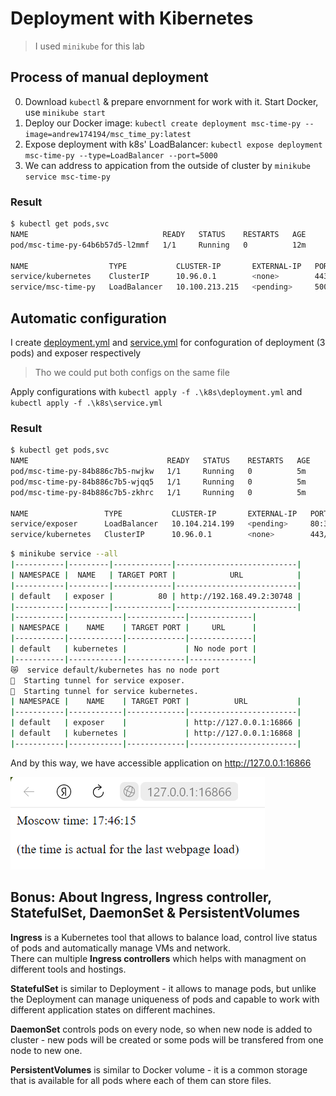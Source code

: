 # Deployment with Kibernetes
> I used `minikube` for this lab

## Process of manual deployment

0. Download `kubectl` & prepare envornment for work with it. Start Docker, use `minikube start`
1. Deploy our Docker image: `kubectl create deployment msc-time-py --image=andrew174194/msc_time_py:latest`
2. Expose deployment with k8s' LoadBalancer: `kubectl expose deployment msc-time-py --type=LoadBalancer --port=5000`
3. We can address to appication from the outside of cluster by `minikube service msc-time-py`

### Result
```sh
$ kubectl get pods,svc
NAME                              READY   STATUS    RESTARTS   AGE
pod/msc-time-py-64b6b57d5-l2mmf   1/1     Running   0          12m

NAME                  TYPE           CLUSTER-IP       EXTERNAL-IP   PORT(S)          AGE
service/kubernetes    ClusterIP      10.96.0.1        <none>        443/TCP          28m
service/msc-time-py   LoadBalancer   10.100.213.215   <pending>     5000:31730/TCP   90s
```

## Automatic configuration

I create [deployment.yml](deployment.yml) and [service.yml](service.yml) for confoguration of deployment (3 pods) and exposer respectively
> Tho we could put both configs on the same file

Apply configurations with `kubectl apply -f .\k8s\deployment.yml` and `kubectl apply -f .\k8s\service.yml`

### Result
```sh
$ kubectl get pods,svc
NAME                               READY   STATUS    RESTARTS   AGE
pod/msc-time-py-84b886c7b5-nwjkw   1/1     Running   0          5m
pod/msc-time-py-84b886c7b5-wjqq5   1/1     Running   0          5m
pod/msc-time-py-84b886c7b5-zkhrc   1/1     Running   0          5m

NAME                 TYPE           CLUSTER-IP       EXTERNAL-IP   PORT(S)        AGE
service/exposer      LoadBalancer   10.104.214.199   <pending>     80:30748/TCP   5s
service/kubernetes   ClusterIP      10.96.0.1        <none>        443/TCP        89m
```

```sh
$ minikube service --all
|-----------|---------|-------------|---------------------------|
| NAMESPACE |  NAME   | TARGET PORT |            URL            |
|-----------|---------|-------------|---------------------------|
| default   | exposer |          80 | http://192.168.49.2:30748 |
|-----------|---------|-------------|---------------------------|
|-----------|------------|-------------|--------------|
| NAMESPACE |    NAME    | TARGET PORT |     URL      |
|-----------|------------|-------------|--------------|
| default   | kubernetes |             | No node port |
|-----------|------------|-------------|--------------|
😿  service default/kubernetes has no node port
🏃  Starting tunnel for service exposer.
🏃  Starting tunnel for service kubernetes.
| NAMESPACE |    NAME    | TARGET PORT |          URL           |
|-----------|------------|-------------|------------------------|
| default   | exposer    |             | http://127.0.0.1:16866 |
| default   | kubernetes |             | http://127.0.0.1:16868 |
|-----------|------------|-------------|------------------------|
```

And by this way, we have accessible application on http://127.0.0.1:16866

![alt text](Screen.png)

## Bonus: About Ingress, Ingress controller, StatefulSet, DaemonSet & PersistentVolumes
**Ingress** is a Kubernetes tool that allows to balance load, control live status of pods and automatically manage VMs and network.  
There can multiple **Ingress controllers** which helps with managment on different tools and hostings.  

**StatefulSet** is similar to Deployment - it allows to manage pods, but unlike the Deployment can manage uniqueness of pods and capable to work with different application states on different machines.

**DaemonSet** controls pods on every node, so when new node is added to cluster - new pods will be created or some pods will be transfered from one node to new one.

**PersistentVolumes** is similar to Docker volume - it is a common storage that is available for all pods where each of them can store files.